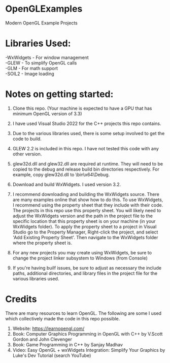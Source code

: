 # OpenGLExamples
Modern OpenGL Example Projects

# Libraries Used:
-WxWidgets - For window management<br />
-GLEW      - To simplify OpenGL calls<br />
-GLM       - For math support<br />
-SOIL2     - Image loading<br />

# Notes on getting started:
1. Clone this repo. (Your machine is expected to have a GPU that has minimum OpenGL version of 3.3)

2. I have used Visual Studio 2022 for the C++ projects this repo contains.

3. Due to the various libraries used, there is some setup involved to get the code to build.

4. GLEW 2.2 is included in this repo. I have not tested this code with any other version.

5. glew32d.dll and glew32.dll are required at runtime. They will need to be copied to the debug and release build bin directories respectively. For example, copy glew32d.dll to \bin\x64\Debug.

6. Download and build WxWidgets. I used version 3.2.

7. I recommend downloading and building the WxWidgets source. There are many examples online that show how to do this. To use WxWidgets, I recommend using the property sheet that they include with their code. The projects in this repo use this property sheet. You will likely need to adjust the WxWidgets version and the path in the project file to the specific location that this property sheet is on your machine (in your WxWidgets folder). To apply the property sheet to a project in Visual Studio go to the Property Manager, Right-click the project, and select 'Add Existing Property Sheet'. Then navigate to the WxWidgets folder where the property sheet is.

8. For any new projects you may create using WxWidgets, be sure to change the project linker subsystem to Windows (from Console)  

9. If you're having builf issues, be sure to adjust as necessary the include paths, additional directories, and library files in the project file for the various libraries used.

# Credits
There are many resources to learn OpenGL. The following are some I used which collectively made the code in this repo possible.<br />
1. Website: https://learnopengl.com/ <br />
2. Book: Computer Graphics Programming in OpenGL with C++ by V.Scott Gordon and John Clevenger <br />
3. Book: Game Programming in C++ by Sanjay Madhav <br />
4. Video: Easy OpenGL + wxWidgets Integration: Simplify Your Graphics by Luke's Dev Tutorial (search YouTube) <br />